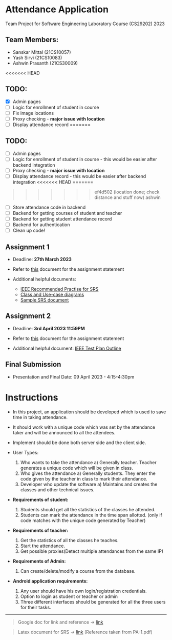 # Attendance Application

Team Project for Software Engineering Laboratory Course (CS29202) 2023

## Team Members:

- Sanskar Mittal (21CS10057)
- Yash Sirvi (21CS10083)
- Ashwin Prasanth (21CS30009)

<<<<<<< HEAD
## TODO:

- [x] Admin pages
- [ ] Logic for enrollment of student in course
- [ ] Fix image locations
- [ ] Proxy checking - **major issue with location**
- [ ] Display attendance record
=======
## TODO: 
- [ ] Admin pages
- [ ] Logic for enrollment of student in course - this would be easier after backend integration
- [ ] Proxy checking - **major issue with location**
- [ ] Display attendance record - this would be easier after backend integration
<<<<<<< HEAD
=======
>>>>>>> ef4d502 (location done; check distance and stuff now)
>>>>>>> ashwin
- [ ] Store attendance code in backend
- [ ] Backend for getting courses of student and teacher
- [ ] Backend for getting student attendance record
- [ ] Backend for authentication
- [ ] Clean up code!

## Assignment 1

- Deadline: **27th March 2023**

- Refer to [this](docs/PA-1.pdf) document for the assignment statement
- Additional helpful documents:
  - [IEEE Recommended Practise for SRS](docs/IEEE_Std_830-1998-Recommended_Practice_for_SRS.pdf)
  - [Class and Use-case diagrams](docs/SRS-diagrams.pdf)
  - [Sample SRS document](docs/SRSExample-webapp.pdf)

## Assignment 2

- Deadline: **3rd April 2023 11:59PM**

- Refer to [this](docs/PA-2.pdf) document for the assignment statement

- Additional helpful document: [IEEE Test Plan Outline](docs/ieee-829.pdf)

## Final Submission

- Presentation and Final Date: 09 April 2023 - 4:15-4:30pm

# Instructions

- In this project, an application should be developed which is used to save time in taking attendance.
- It should work with a unique code which was set by the attendance taker and will be announced to
  all the attendees.
- Implement should be done both server side and the client side.
- User Types:

  1. Who wants to take the attendance
     a) Generally teacher. Teacher generates a unique code which will be given in class.
  2. Who gives the attendance
     a) Generally students. They enter the code given by the teacher in class to mark their attendance.
  3. Developer who update the software
     a) Maintains and creates the classes and other technical issues.

- **Requirements of student:**

  1. Students should get all the statistics of the classes he attended.
  2. Students can mark the attendance in the time span allotted. (only if code matches with the
     unique code generated by Teacher)

- **Requirements of teacher:**

  1. Get the statistics of all the classes he teaches.
  2. Start the attendance.
  3. Get possible proxies(Detect multiple attendances from the same IP)

- **Requirements of Admin:**

  1. Can create/delete/modify a course from the database.

- **Android application requirements:**
  1. Any user should have his own login/registration credentials.
  2. Option to login as student or teacher or admin
  3. Three different interfaces should be generated for all the three users for their tasks.

---

> Google doc for link and reference -> [link](https://docs.google.com/document/d/1yZWlhtrrhh2Dk3q_OpjmJ9R0n01IHoYPaeoaYwg1zbM/edit?usp=sharing)

> Latex document for SRS -> [link](https://www.overleaf.com/9937867742kctfsgcjkwdd) (Reference taken from PA-1.pdf)
